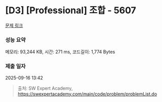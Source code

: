 # [D3] [Professional] 조합 - 5607 

[문제 링크](https://swexpertacademy.com/main/code/problem/problemDetail.do?contestProbId=AWXGKdbqczEDFAUo) 

### 성능 요약

메모리: 93,244 KB, 시간: 271 ms, 코드길이: 1,774 Bytes

### 제출 일자

2025-09-16 13:42



> 출처: SW Expert Academy, https://swexpertacademy.com/main/code/problem/problemList.do